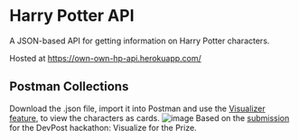 # Harry Potter API

A JSON-based API for getting information on Harry Potter characters.

Hosted at https://own-own-hp-api.herokuapp.com/

## Postman Collections

Download the .json file, import it into Postman and use the [Visualizer feature](https://learning.postman.com/docs/sending-requests/visualizer/#viewing-visualizations), to view the characters as cards.
![image](https://challengepost-s3-challengepost.netdna-ssl.com/photos/production/software_photos/001/604/818/datas/original.jpg)
Based on the [submission](https://devpost.com/software/postman-visualization-harry-potter-api) for the DevPost hackathon: Visualize for the Prize.
